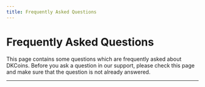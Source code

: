 ```yaml
---
title: Frequently Asked Questions
---
```


# Frequently Asked Questions

This page contains some questions which are frequently asked about DKCoins.
Before you ask a question in our support, please check this page and make sure that the question is not already answered.

***
